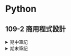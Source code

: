 # Python
## 109-2 商用程式設計
<details>
  <summary>期中筆記</summary>
  
  * Chap0.ipynb - 簡介
  * Chap1.ipynb - 運算式、變數與資料型別
  * Chap2.ipynb - 流程控制
  * Chap3.ipynb - Python物件
</details>
<details>
  <summary>期末筆記</summary>
  
  * Chap3-2.ipynb - Python物件(續)
  * Chap4.ipynb - Numpy套件
  * Chap5.ipynb - 函式(Function)
  * Chap6.ipynb - OS套件
  * Chap7.ipynb - 錯誤處理
  * 98_381.ipynb - 98-381 Python程式設計證照模擬試題
</details>
